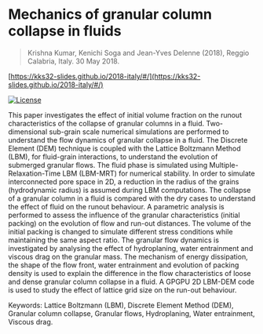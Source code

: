 # Mechanics of granular column collapse in fluids
> Krishna Kumar, Kenichi Soga and Jean-Yves Delenne (2018), Reggio Calabria, Italy. 30 May 2018.

[https://kks32-slides.github.io/2018-italy/#/](https://kks32-slides.github.io/2018-italy/#/)

[![License](https://img.shields.io/badge/license-cc--by--4.0-brightgreen.svg)](https://creativecommons.org/licenses/by/4.0/)

This paper investigates the effect of initial volume fraction on the runout characteristics of the collapse of granular columns in a fluid. Two-dimensional sub-grain scale numerical simulations are performed to understand the flow dynamics of granular collapse in a fluid. The Discrete Element (DEM) technique is coupled with the Lattice Boltzmann Method (LBM), for fluid-grain interactions, to understand the evolution of submerged granular flows. The fluid phase is simulated using Multiple-Relaxation-Time LBM (LBM-MRT) for numerical stability. In order to simulate interconnected pore space in 2D, a reduction in the radius of the grains (hydrodynamic radius) is assumed during LBM computations. The collapse of a granular column in a fluid is compared with the dry cases to understand the effect of fluid on the runout behaviour. A parametric analysis is performed to assess the influence of the granular characteristics (initial packing) on the evolution of flow and run-out distances. The volume of the initial packing is changed to simulate different stress conditions while maintaining the same aspect ratio. The granular flow dynamics is investigated by analysing the effect of hydroplaning, water entrainment and viscous drag on the granular mass. The mechanism of energy dissipation, the shape of the flow front, water entrainment and evolution of packing density is used to explain the difference in the flow characteristics of loose and dense granular column collapse in a fluid. A GPGPU 2D LBM-DEM code is used to study the effect of lattice grid size on the run-out behaviour.

Keywords: Lattice Boltzmann (LBM), Discrete Element Method (DEM), Granular column collapse, Granular flows, Hydroplaning, Water entrainment, Viscous drag.
